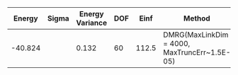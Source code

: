 | Energy  | Sigma | Energy Variance | DOF | Einf  | Method                                       | Data Repository |
|---------|-------|-----------------|-----|-------|----------------------------------------------|-----------------|
| -40.824 |       | 0.132           | 60  | 112.5 | DMRG(MaxLinkDim = 4000, MaxTruncErr~1.5E-05) |                 |
